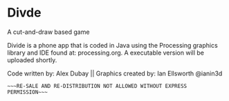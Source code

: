 # Divde
A cut-and-draw based game

Divide is a phone app that is coded in Java using the Processing graphics library and IDE found at: processing.org.
A executable version will be uploaded shortly.

Code written by: Alex Dubay ||  Graphics created by: Ian Ellsworth  @ianin3d

~~~PROJECT APP PENDING APPROVAL~~~
~~~RE-SALE AND RE-DISTRIBUTION NOT ALLOWED WITHOUT EXPRESS PERMISSION~~~
